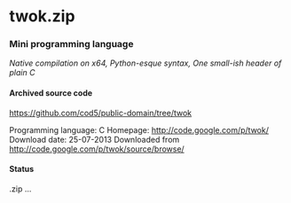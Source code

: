 # twok.zip #

### Mini programming language  ###

*Native compilation on x64, Python-esque syntax, One small-ish header of plain C*

#### Archived source code ####
https://github.com/cod5/public-domain/tree/twok

Programming language: C
Homepage: http://code.google.com/p/twok/
Download date: 25-07-2013
Downloaded from http://code.google.com/p/twok/source/browse/

#### Status ####
.zip ...

